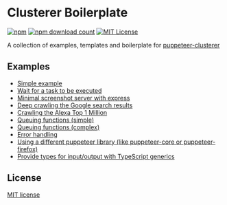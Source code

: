 # Clusterer Boilerplate

[![npm](https://img.shields.io/npm/v/puppeteer-clusterer)](https://www.npmjs.com/package/puppeteer-clusterer)
[![npm download count](https://img.shields.io/npm/dm/puppeteer-clusterer)](https://www.npmjs.com/package/puppeteer-clusterer)
[![MIT License](https://img.shields.io/npm/l/puppeteer-clusterer.svg)](#license)

A collection of examples, templates and boilerplate for [puppeteer-clusterer](https://github.com/murray0du0preez/puppeteer-clusterer)

## Examples
* [Simple example](examples/minimal.js)
* [Wait for a task to be executed](examples/execute.js)
* [Minimal screenshot server with express](examples/express-screenshot.js)
* [Deep crawling the Google search results](examples/deep-google-crawler.js)
* [Crawling the Alexa Top 1 Million](examples/alexa-1m.js)
* [Queuing functions (simple)](examples/function-queuing-simple.js)
* [Queuing functions (complex)](examples/function-queuing-complex.js)
* [Error handling](examples/error-handling.js)
* [Using a different puppeteer library (like puppeteer-core or puppeteer-firefox)](examples/different-puppeteer-library.js)
* [Provide types for input/output with TypeScript generics](examples/typings.ts)

## License

[MIT license](./LICENSE)
